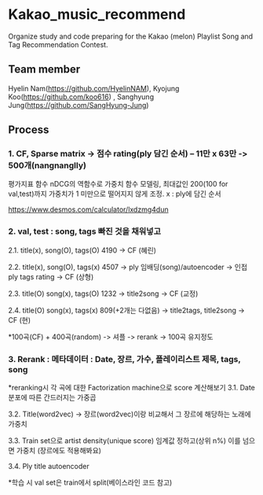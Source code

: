 # Kakao_music_recommend
Organize study and code preparing for the Kakao (melon) Playlist Song and Tag Recommendation Contest.  

## Team member
Hyelin Nam(<https://github.com/HyelinNAM>), Kyojung Koo(<https://github.com/koo616>) , Sanghyung Jung(<https://github.com/SangHyung-Jung>)  


## Process
### 1.     CF, Sparse matrix -> 점수 rating(ply 담긴 순서) – 11만 x 63만 -> 500개(nangnanglly)



평가지표 함수 nDCG의 역함수로 가중치 함수 모델링, 최대값인 200(100 for val,test)까지 가중치가 1 미만으로 떨어지지 않게 조정. x : ply에 담긴 순서  

https://www.desmos.com/calculator/lxdzmg4dun


  
  
### 2.     val, test : song, tags 빠진 것을 채워넣고  

2.1. title(x), song(O), tags(O) 4190 -> CF (혜린)  

2.2. title(x), song(O), tags(x) 4507 -> ply 임배딩(song)/autoencoder -> 인접 ply tags rating -> CF (상형)  

2.3. title(O) song(x), tags(O) 1232 -> title2song -> CF (교정)  

2.4. title(O) song(x), tags(x)  809(+2개는 다없음) -> title2tags, title2song -> CF (현)  

 
*100곡(CF) + 400곡(random) -> 셔플 -> rerank -> 100곡 유지정도  

 
### 3.     Rerank : 메타데이터 : Date, 장르, 가수, 플레이리스트 제목, tags, song
*reranking시 각 곡에 대한 Factorization machine으로 score 계산해보기
3.1. Date 분포에 따른 간드러지는 가중곱  

3.2. Title(word2vec) -> 장르(word2vec)이랑 비교해서 그 장르에 해당하는 노래에 가중치  

3.3. Train set으로 artist density(unique score) 임계값 정하고(상위 n%) 이를 넘으면 가중치 (장르에도 적용해봐요)  

3.4. Ply title autoencoder  

 
*학습 시 val set은 train에서 split(베이스라인 코드 참고)


